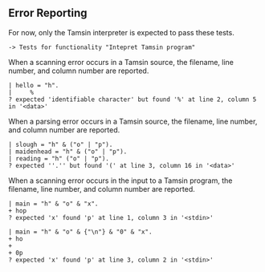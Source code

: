 Error Reporting
---------------

For now, only the Tamsin interpreter is expected to pass these tests.

    -> Tests for functionality "Intepret Tamsin program"

When a scanning error occurs in a Tamsin source, the filename, line number,
and column number are reported.

    | hello = "h".
    |     %
    ? expected 'identifiable character' but found '%' at line 2, column 5 in '<data>'

When a parsing error occurs in a Tamsin source, the filename, line number,
and column number are reported.

    | slough = "h" & ("o" | "p").
    | maidenhead = "h" & ("o" | "p").
    | reading = "h" ("o" | "p").
    ? expected ''.'' but found '(' at line 3, column 16 in '<data>'

When a scanning error occurs in the input to a Tamsin program, the filename,
line number, and column number are reported.

    | main = "h" & "o" & "x".
    + hop
    ? expected 'x' found 'p' at line 1, column 3 in '<stdin>'

    | main = "h" & "o" & {"\n"} & "0" & "x".
    + ho
    + 
    + 0p
    ? expected 'x' found 'p' at line 3, column 2 in '<stdin>'
